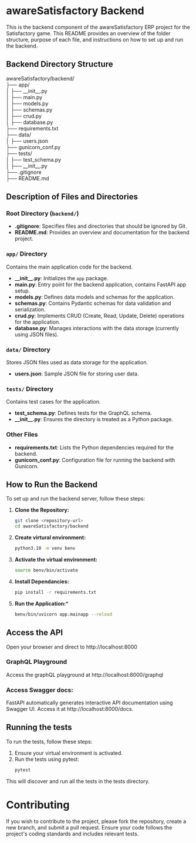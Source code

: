 # awareSatisfactory Backend

This is the backend component of the awareSatisfactory ERP project for the Satisfactory game. This README provides an overview of the folder structure, purpose of each file, and instructions on how to set up and run the backend.

## Backend Directory Structure

awareSatisfactory/backend/<br/>
├── app/<br/>
│ ├── \_\_init\_\_.py<br/>
│ ├── main.py<br/>
│ ├── models.py<br/>
│ ├── schemas.py<br/>
│ ├── crud.py<br/>
│ ├── database.py<br/>
├── requirements.txt<br/>
├── data/<br/>
│ ├── users.json<br/>
├── gunicorn_conf.py<br/>
├── tests/<br/>
│ ├── test_schema.py<br/>
│ ├── \_\_init\_\_.py<br/>
├── .gitignore<br/>
├── README.md<br/>

## Description of Files and Directories

### Root Directory (`backend/`)

- **.gitignore**: Specifies files and directories that should be ignored by Git.
- **README.md**: Provides an overview and documentation for the backend project.

### `app/` Directory

Contains the main application code for the backend.

- **\_\_init\_\_.py**: Initializes the `app` package.
- **main.py**: Entry point for the backend application, contains FastAPI app setup.
- **models.py**: Defines data models and schemas for the application.
- **schemas.py**: Contains Pydantic schemas for data validation and serialization.
- **crud.py**: Implements CRUD (Create, Read, Update, Delete) operations for the application.
- **database.py**: Manages interactions with the data storage (currently using JSON files).

### `data/` Directory

Stores JSON files used as data storage for the application.

- **users.json**: Sample JSON file for storing user data.

### `tests/` Directory

Contains test cases for the application.

- **test_schema.py**: Defines tests for the GraphQL schema.
- **\_\_init\_\_.py**: Ensures the directory is treated as a Python package.

### Other Files

- **requirements.txt**: Lists the Python dependencies required for the backend.
- **gunicorn_conf.py**: Configuration file for running the backend with Gunicorn.

## How to Run the Backend

To set up and run the backend server, follow these steps:

1. **Clone the Repository:**
   ```sh
   git clone <repository-url>
   cd awareSatisfactory/backend
2. **Create virtural environment:**
    ```sh
    python3.10 -m venv benv
4. **Activate the virtual environment:**
   ```sh
   source benv/bin/activate
3. **Install Dependancies:**
    ```sh
    pip install -r requirements.txt
5. **Run the Application:***
   ```sh
   benv/bin/uvicorn app.mainapp --reload

## Access the API
  Open your browser and direct to http://localhost:8000
### GraphQL Playground
  Access the graphQL playground at http://localhost:8000/graphql
### Access Swagger docs:
  FastAPI automatically generates interactive API documentation using Swagger UI. Access it at http://localhost:8000/docs.

## Running the tests
To run the tests, follow these steps:
1. Ensure your virtual environment is activated.
2. Run the tests using pytest:
   ```sh
   pytest

This will discover and run all the tests in the tests directory.

# Contributing
If you wish to contribute to the project, please fork the repository, create a new branch, and submit a pull request. Ensure your code follows the project's coding standards and includes relevant tests.
